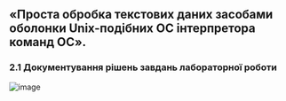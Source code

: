 ## «Проста обробка текстових даних засобами оболонки Unix-подібних ОС інтерпретора команд ОС».
### 2.1 Документування рішень завдань лабораторної роботи
![image](file)
